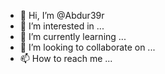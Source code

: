 - 👋 Hi, I’m @Abdur39r
- 👀 I’m interested in ...
- 🌱 I’m currently learning ...
- 💞️ I’m looking to collaborate on ...
- 📫 How to reach me ...

<!---
Abdur39r/Abdur39r is a ✨ special ✨ repository because its `README.md` (this file) appears on your GitHub profile.
You can click the Preview link to take a look at your changes.
--->
